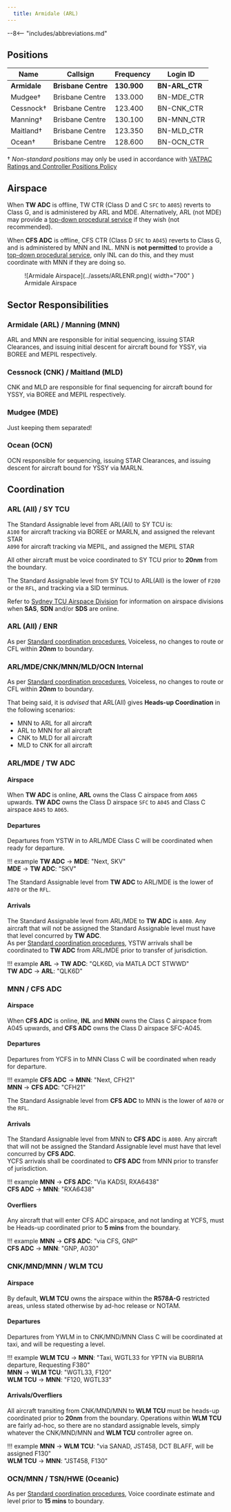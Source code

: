 ```yaml
---
  title: Armidale (ARL)
---
```


--8<-- "includes/abbreviations.md"
## Positions

| Name | Callsign | Frequency | Login ID |
| ---- | -------- | --------- | -------- |
| **Armidale** | **Brisbane Centre** | **130.900** | **BN-ARL_CTR** |
| Mudgee† | Brisbane Centre | 133.000 | BN-MDE_CTR |
| Cessnock† | Brisbane Centre | 123.400 | BN-CNK_CTR |
| Manning† | Brisbane Centre | 130.100 | BN-MNN_CTR |
| Maitland† | Brisbane Centre | 123.350 | BN-MLD_CTR |
| Ocean† | Brisbane Centre | 128.600 | BN-OCN_CTR |

† *Non-standard positions* may only be used in accordance with [VATPAC Ratings and Controller Positions Policy](https://vatpac.org/publications/policies)
## Airspace

When **TW ADC** is offline, TW CTR (Class D and C `SFC` to `A085`) reverts to Class G, and is administered by ARL and MDE. Alternatively, ARL (not MDE) may provide a [top-down procedural service](../../../aerodromes/tamworth) if they wish (not recommended).  

When **CFS ADC** is offline, CFS CTR (Class D `SFC` to `A045`) reverts to Class G, and is administered by MNN and INL. MNN is **not permitted** to provide a [top-down procedural service](../../../aerodromes/Coffs), only INL can do this, and they must coordinate with MNN if they are doing so.

<figure markdown>
![Armidale Airspace](../assets/ARLENR.png){ width="700" }
  <figcaption>Armidale Airspace</figcaption>
</figure>

## Sector Responsibilities
### Armidale (ARL) / Manning (MNN)
ARL and MNN are responsible for initial sequencing, issuing STAR Clearances, and issuing initial descent for aircraft bound for YSSY, via BOREE and MEPIL respectively.
### Cessnock (CNK) / Maitland (MLD)
CNK and MLD are responsible for final sequencing for aircraft bound for YSSY, via BOREE and MEPIL respectively.
### Mudgee (MDE)
Just keeping them separated!
### Ocean (OCN)
OCN responsible for sequencing, issuing STAR Clearances, and issuing descent for aircraft bound for YSSY via MARLN.
## Coordination
### ARL (All) / SY TCU

The Standard Assignable level from ARL(All) to SY TCU is:  
`A100` for aircraft tracking via BOREE or MARLN, and assigned the relevant STAR  
`A090` for aircraft tracking via MEPIL, and assigned the MEPIL STAR  

All other aircraft must be voice coordinated to SY TCU prior to **20nm** from the boundary.

The Standard Assignable level from SY TCU to ARL(All) is the lower of `F280` or the `RFL`, and tracking via a SID terminus.

Refer to [Sydney TCU Airspace Division](../../terminal/sydney/#airspace-division) for information on airspace divisions when **SAS**, **SDN** and/or **SDS** are online.

### ARL (All) / ENR

As per [Standard coordination procedures](../../controller-skills/coordination/#enr-enr), Voiceless, no changes to route or CFL within **20nm** to boundary.

### ARL/MDE/CNK/MNN/MLD/OCN Internal

As per [Standard coordination procedures](../../controller-skills/coordination/#enr-enr), Voiceless, no changes to route or CFL within **20nm** to boundary.

That being said, it is *advised* that ARL(All) gives **Heads-up Coordination** in the following scenarios:   
- MNN to ARL for all aircraft  
- ARL to MNN for all aircraft  
- CNK to MLD for all aircraft  
- MLD to CNK for all aircraft

### ARL/MDE / TW ADC
#### Airspace
When **TW ADC** is online, **ARL** owns the Class C airspace from `A065` upwards. **TW ADC** owns the Class D airspace `SFC` to `A045` and Class C airspace `A045` to `A065`.

#### Departures
Departures from YSTW in to ARL/MDE Class C will be coordinated when ready for departure.

!!! example
    <span class="hotline">**TW ADC** -> **MDE**</span>: "Next, SKV"  
    <span class="hotline">**MDE** -> **TW ADC**</span>: "SKV"  

The Standard Assignable level from **TW ADC** to ARL/MDE is the lower of `A070` or the `RFL`.

#### Arrivals
The Standard Assignable level from ARL/MDE to **TW ADC** is `A080`. Any aircraft that will not be assigned the Standard Assignable level must have that level concurred by **TW ADC**.  
As per [Standard coordination procedures](../../controller-skills/coordination/#enrtcu-class-d-twr), YSTW arrivals shall be coordinated to **TW ADC** from ARL/MDE prior to transfer of jurisdiction.

!!! example
    <span class="coldline">**ARL** -> **TW ADC**</span>: "QLK6D, via MATLA DCT STWWD"  
    <span class="coldline">**TW ADC** -> **ARL**</span>: "QLK6D"  

### MNN / CFS ADC
#### Airspace
When **CFS ADC** is online, **INL** and **MNN** owns the Class C airspace from A045 upwards, and **CFS ADC** owns the Class D airspace SFC-A045.

#### Departures
Departures from YCFS in to MNN Class C will be coordinated when ready for departure.

!!! example
    <span class="hotline">**CFS ADC** -> **MNN**</span>: "Next, CFH21"  
    <span class="hotline">**MNN** -> **CFS ADC**</span>: "CFH21"  

The Standard Assignable level from **CFS ADC** to MNN is the lower of `A070` or the `RFL`.

#### Arrivals
The Standard Assignable level from MNN to **CFS ADC** is `A080`. Any aircraft that will not be assigned the Standard Assignable level must have that level concurred by **CFS ADC**.  
YCFS arrivals shall be coordinated to **CFS ADC** from MNN prior to transfer of jurisdiction.

!!! example
    <span class="coldline">**MNN** -> **CFS ADC**</span>: "Via KADSI, RXA6438"  
    <span class="coldline">**CFS ADC** -> **MNN**</span>: "RXA6438"  

#### Overfliers
Any aircraft that will enter CFS ADC airspace, and not landing at YCFS, must be Heads-up coordinated prior to **5 mins** from the boundary.

!!! example
    **MNN** -> **CFS ADC**: "via CFS, GNP"  
    **CFS ADC** -> **MNN**: "GNP, A030"

### CNK/MND/MNN / WLM TCU
#### Airspace
By default, **WLM TCU** owns the airspace within the **R578A-G** restricted areas, unless stated otherwise by ad-hoc release or NOTAM.
#### Departures
Departures from YWLM in to CNK/MND/MNN Class C will be coordinated at taxi, and will be requesting a level.

!!! example
    <span class="coldline">**WLM TCU** -> **MNN**</span>: "Taxi, WGTL33 for YPTN via BUBRI1A departure, Requesting F380"  
    <span class="coldline">**MNN** -> **WLM TCU**</span>: "WGTL33, F120"  
    <span class="coldline">**WLM TCU** -> **MNN**</span>: "F120, WGTL33"  

#### Arrivals/Overfliers
All aircraft transiting from CNK/MND/MNN to **WLM TCU** must be heads-up coordinated prior to **20nm** from the boundary. Operations within **WLM TCU** are fairly ad-hoc, so there are no standard assignable levels, simply whatever the CNK/MND/MNN and **WLM TCU** controller agree on.

!!! example
    <span class="coldline">**MNN** -> **WLM TCU**</span>: "via SANAD, JST458, DCT BLAFF, will be assigned F130"  
    <span class="coldline">**WLM TCU** -> **MNN**</span>: "JST458, F130"  

### OCN/MNN / TSN/HWE (Oceanic)
As per [Standard coordination procedures](../../controller-skills/coordination/#enr-oceanic), Voice coordinate estimate and level prior to **15 mins** to boundary.